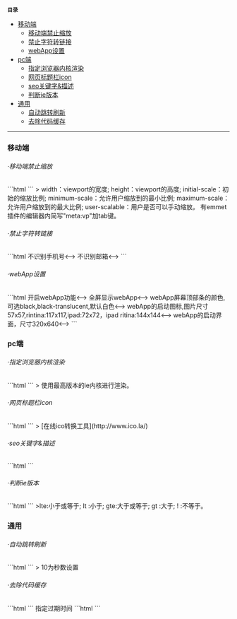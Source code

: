 **`目录`**

- [移动端](#移动端)
	+ [移动端禁止缩放](#移动端禁止缩放)
	+ [禁止字符转链接](#禁止字符转链接)
	+ [webApp设置](#webApp设置)
- [pc端](#pc端)
	+ [指定浏览器内核渲染](#指定浏览器内核渲染)
	+ [网页标题栏icon](#网页标题栏icon)
	+ [seo关键字&描述](#seo关键字&描述)
	+ [判断ie版本](#判断ie版本)
- [通用](#通用)
	+ [自动跳转刷新](#自动跳转刷新)
	+ [去除代码缓存](#去除代码缓存)

---

<h3 id="移动端">移动端</h3>

<h6 id="移动端禁止缩放"> ·移动端禁止缩放</h6>
```html
	<meta name="viewport" content="width=device-width, initial-scale=1.0, minimum-scale=1.0, maximum-scale=1.0, user-scalable=no">
```
> width：viewport的宽度; 
 height：viewport的高度;   
 initial-scale：初始的缩放比例;
 minimum-scale：允许用户缩放到的最小比例;   
 maximum-scale：允许用户缩放到的最大比例;  
 user-scalable：用户是否可以手动缩放。 
 有emmet插件的编辑器内简写"meta:vp"加tab键。

<br>

<h6 id="禁止字符转链接"> ·禁止字符转链接</h6>
```html
<!-->不识别手机号<-->
<meta name="format-detection" content="telephone=no">
<!-->不识别邮箱<-->
<meta name="format-detection" content="email=no">
```
<br>

<h6 id="webApp设置"> ·webApp设置</h6>
```html
<!-->开启webApp功能<-->
<meta name="apple-mobile-web-app-capable" content="yes">

<!-->全屏显示webApp<-->
<meta name="apple-touch-fullscreen" content="yes">

<!-->webApp屏幕顶部条的颜色,可选black,black-translucent,默认白色<-->
<meta name="apple-mobile-web-app-status-bar-style" content="black">

<!-->webApp的启动图标,图片尺寸57x57,rintina:117x117,ipad:72x72，ipad ritina:144x144<-->
<link rel="apple-touch-icon-precomposed" href="webApp/appIcon57.png"/>
<link rel="apple-touch-icon-precomposed" sizes="72x72" href="webApp/appIcon72.png"/>
<link rel="apple-touch-icon-precomposed" sizes="114x114" href="webApp/appIcon114.png"/>
<link rel="apple-touch-icon-precomposed" sizes="144x144" href="webApp/appIcon144.png"/>

<!-->webApp的启动界面，尺寸320x640<-->
<link rel="apple-touch-startup-image" href="webApp/startup.png" />
```
<br>

<h3 id="pc端">pc端</h3>

<h6 id="指定浏览器内核渲染"> ·指定浏览器内核渲染</h6>
```html
<meta http-equiv="X-UA-Compatible" content="IE=edge">
```
> 使用最高版本的ie内核进行渲染。

<br>

<h6 id="网页标题栏icon"> ·网页标题栏icon</h6>
```html
<link rel="short icon" style="image/x-icon" href="logo.ico">
```
> [在线ico转换工具](http://www.ico.la/)

<br>

<h6 id="seo关键字&描述"> ·seo关键字&描述</h6>
```html
<meta name="keywords" content="搜索关键词1，关键词2（5个左右）">
<meta name="description" content="网页描述文字（150字左右）">
```
<br>

<h6 id="判断ie版本"> ·判断ie版本</h6>
```html
<!--[if lte IE 8]>
	do something
<![endif]-->
```
>lte:小于或等于;
 lt :小于;
 gte:大于或等于;
 gt :大于;
 ! :不等于。

<br>

<h3 id="通用">通用</h3>

<h6 id="自动跳转刷新"> ·自动跳转刷新</h6>
```html
<meta http-equiv="refresh" content="10; url=http://www.baidu.com/"> 
<meta http-equiv="refresh" content="10">
```
> 10为秒数设置

<br>

<h6 id="去除代码缓存"> ·去除代码缓存</h6>
```html
<meta http-equiv="cache-control" content="no-cache">
<meta http-equiv="expires" content="0">
```
指定过期时间
```html
<meta http-equiv="expires" content="Wed, 20 Jun 2000 22:33:00 GMT">
```